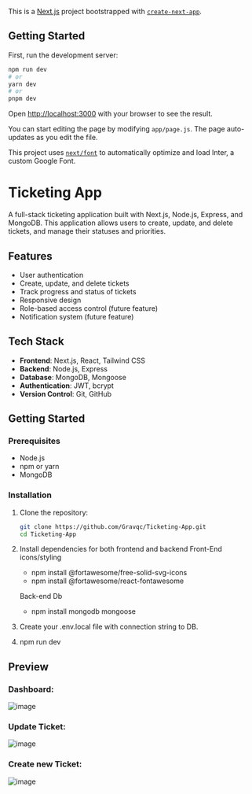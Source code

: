 This is a [Next.js](https://nextjs.org/) project bootstrapped with [`create-next-app`](https://github.com/vercel/next.js/tree/canary/packages/create-next-app).

## Getting Started

First, run the development server:

```bash
npm run dev
# or
yarn dev
# or
pnpm dev
```

Open [http://localhost:3000](http://localhost:3000) with your browser to see the result.

You can start editing the page by modifying `app/page.js`. The page auto-updates as you edit the file.

This project uses [`next/font`](https://nextjs.org/docs/basic-features/font-optimization) to automatically optimize and load Inter, a custom Google Font.

# Ticketing App

A full-stack ticketing application built with Next.js, Node.js, Express, and MongoDB. This application allows users to create, update, and delete tickets, and manage their statuses and priorities.

## Features

- User authentication
- Create, update, and delete tickets
- Track progress and status of tickets
- Responsive design
- Role-based access control (future feature)
- Notification system (future feature)

## Tech Stack

- **Frontend**: Next.js, React, Tailwind CSS
- **Backend**: Node.js, Express
- **Database**: MongoDB, Mongoose
- **Authentication**: JWT, bcrypt
- **Version Control**: Git, GitHub

## Getting Started

### Prerequisites

- Node.js
- npm or yarn
- MongoDB

### Installation

1. Clone the repository:

   ```bash
   git clone https://github.com/Gravqc/Ticketing-App.git
   cd Ticketing-App
   ```

2. Install dependencies for both frontend and backend
   Front-End icons/styling

   - npm install @fortawesome/free-solid-svg-icons
   - npm install @fortawesome/react-fontawesome

   Back-end Db

   - npm install mongodb mongoose


3. Create your .env.local file with connection string to DB.

4. npm run dev


## Preview
### Dashboard:
![image](https://github.com/Gravqc/Ticketing-App/assets/90492971/eab35006-243c-4f37-8c74-88a730f9f1be)

### Update Ticket:
![image](https://github.com/Gravqc/Ticketing-App/assets/90492971/a1b7babb-5644-463e-a55b-d20c66aea4da)

### Create new Ticket:
![image](https://github.com/Gravqc/Ticketing-App/assets/90492971/44d2a869-1eb4-48c9-8f60-716049f89d6e)

